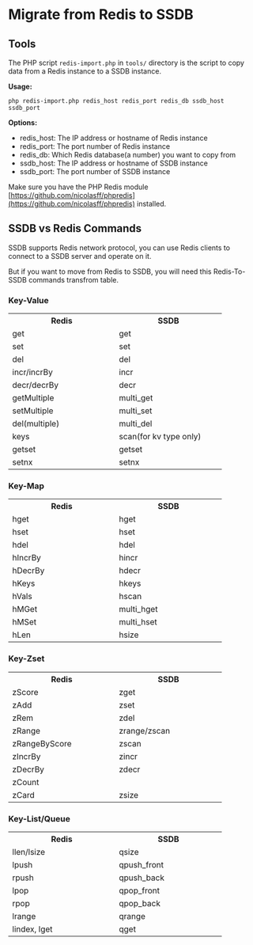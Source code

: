 # Migrate from Redis to SSDB

## Tools

The PHP script ```redis-import.php``` in ```tools/``` directory is the script to copy data from a Redis instance to a SSDB instance.

__Usage:__

```
php redis-import.php redis_host redis_port redis_db ssdb_host ssdb_port
```

__Options:__

* redis_host: The IP address or hostname of Redis instance
* redis_port: The port number of Redis instance
* redis_db: Which Redis database(a number) you want to copy from
* ssdb_host: The IP address or hostname of SSDB instance
* ssdb_port: The port number of SSDB instance

Make sure you have the PHP Redis module [https://github.com/nicolasff/phpredis](https://github.com/nicolasff/phpredis) installed.

## SSDB vs Redis Commands

SSDB supports Redis network protocol, you can use Redis clients to connect to a SSDB server and operate on it.

But if you want to move from Redis to SSDB, you will need this Redis-To-SSDB commands transfrom table.

### Key-Value

<table>
	<tr>
		<th width="200">Redis</th>
		<th width="200">SSDB</th>
	</tr>
	<tr><td>get</td><td>get</td></tr>
	<tr><td>set</td><td>set</td></tr>
	<tr><td>del</td><td>del</td></tr>
	<tr><td>incr/incrBy</td><td>incr</td></tr>
	<tr><td>decr/decrBy</td><td>decr</td></tr>
	<tr><td>getMultiple</td><td>multi_get</td></tr>
	<tr><td>setMultiple</td><td>multi_set</td></tr>
	<tr><td>del(multiple)</td><td>multi_del</td></tr>
	<tr><td>keys</td><td>scan(for kv type only)</td></tr>
	<tr><td>getset</td><td>getset</td></tr>
	<tr><td>setnx</td><td>setnx</td></tr>
</table>

### Key-Map

<table>
	<tr>
		<th width="200">Redis</th>
		<th width="200">SSDB</th>
	</tr>
	<tr><td>hget</td><td>hget</td></tr>
	<tr><td>hset</td><td>hset</td></tr>
	<tr><td>hdel</td><td>hdel</td></tr>
	<tr><td>hIncrBy</td><td>hincr</td></tr>
	<tr><td>hDecrBy</td><td>hdecr</td></tr>
	<tr><td>hKeys</td><td>hkeys</td></tr>
	<tr><td>hVals</td><td>hscan</td></tr>
	<tr><td>hMGet</td><td>multi_hget</td></tr>
	<tr><td>hMSet</td><td>multi_hset</td></tr>
	<tr><td>hLen</td><td>hsize</td></tr>
</table>


### Key-Zset

<table>
	<tr>
		<th width="200">Redis</th>
		<th width="200">SSDB</th>
	</tr>
	<tr><td>zScore</td><td>zget</td></tr>
	<tr><td>zAdd</td><td>zset</td></tr>
	<tr><td>zRem</td><td>zdel</td></tr>
	<tr><td>zRange</td><td>zrange/zscan</td></tr>
	<tr><td>zRangeByScore</td><td>zscan</td></tr>
	<tr><td>zIncrBy</td><td>zincr</td></tr>
	<tr><td>zDecrBy</td><td>zdecr</td></tr>
	<tr><td>zCount</td><td></td></tr>
	<tr><td>zCard</td><td>zsize</td></tr>
</table>

### Key-List/Queue

<table>
	<tr>
		<th width="200">Redis</th>
		<th width="200">SSDB</th>
	</tr>
	<tr><td>llen/lsize</td><td>qsize</td></tr>
	<tr><td>lpush</td><td>qpush_front</td></tr>
	<tr><td>rpush</td><td>qpush_back</td></tr>
	<tr><td>lpop</td><td>qpop_front</td></tr>
	<tr><td>rpop</td><td>qpop_back</td></tr>
	<tr><td>lrange</td><td>qrange</td></tr>
	<tr><td>lindex, lget</td><td>qget</td></tr>
</table>
